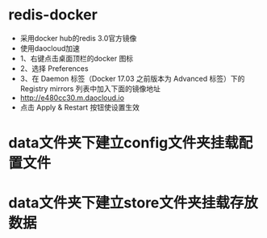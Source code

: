 # redis-docker
* 采用docker hub的redis 3.0官方镜像
* 使用daocloud加速
* 1、右键点击桌面顶栏的docker 图标
* 2、选择 Preferences 
* 3、在 Daemon 标签（Docker 17.03 之前版本为 Advanced 标签）下的 Registry mirrors 列表中加入下面的镜像地址
* http://e480cc30.m.daocloud.io
* 点击 Apply & Restart 按钮使设置生效
# data文件夹下建立config文件夹挂载配置文件
# data文件夹下建立store文件夹挂载存放数据
